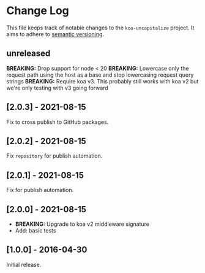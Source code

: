 # Change Log

This file keeps track of notable changes to the `koa-uncapitalize` project.
It aims to adhere to [semantic versioning](http://semver.org).

## unreleased

**BREAKING:** Drop support for node < 20
**BREAKING:** Lowercase only the request path using the host as a base and stop
lowercasing request query strings
**BREAKING:** Require koa v3. This probably still works with koa v2 but we're
only testing with v3 going forward

## [2.0.3] - 2021-08-15

Fix to cross publish to GitHub packages.

## [2.0.2] - 2021-08-15

Fix `repository` for publish automation.

## [2.0.1] - 2021-08-15

Fix for publish automation.

## [2.0.0] - 2021-08-15

- **BREAKING:** Upgrade to koa v2 middleware signature
- Add: basic tests

## [1.0.0] - 2016-04-30

Initial release.
